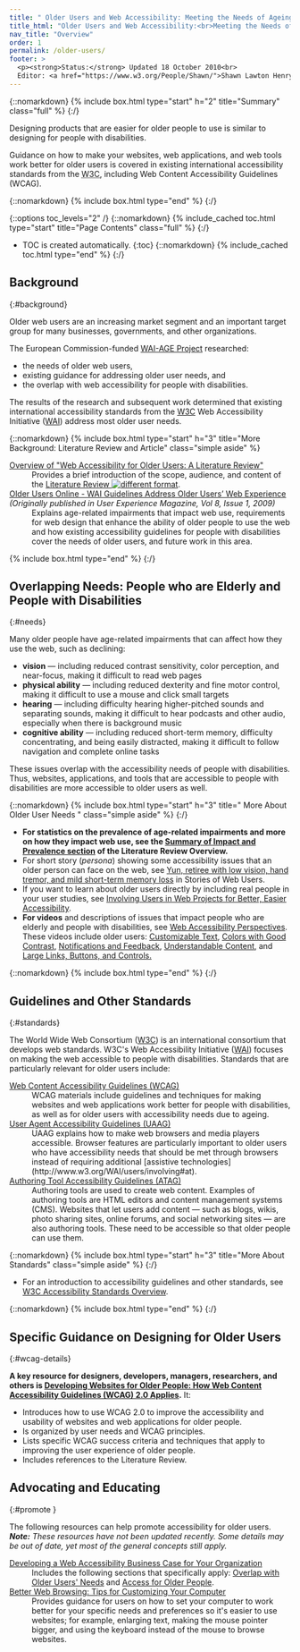 ```yaml
---
title: " Older Users and Web Accessibility: Meeting the Needs of Ageing Web Users"
title_html: "Older Users and Web Accessibility:<br>Meeting the Needs of Ageing Web Users"
nav_title: "Overview"
order: 1
permalink: /older-users/
footer: >
  <p><strong>Status:</strong> Updated 18 October 2010<br>
  Editor: <a href="https://www.w3.org/People/Shawn/">Shawn Lawton Henry</a>. Contributors:  <a href="https://www.w3.org/People/Andrew/" >Andrew Arch</a> and <a href="https://www.w3.org/People/shadi/">Shadi Abou-Zahra</a>. Developed with the Education and Outreach Working Group (<a href="/WAI/EO/">EOWG</a>), related to the  <a href="https://www.w3.org/WAI/WAI-AGE/">WAI-AGE Project</a><strong> (IST 035015</strong>) funded by the <strong>European Commission under the 6th Framework</strong>.</p>
---
```


{::nomarkdown}
{% include box.html type="start" h="2" title="Summary" class="full" %}
{:/}

Designing products that are easier for older people to use is similar to designing for people with disabilities.

Guidance on how to make your websites, web applications, and web tools work better for older users is covered in existing international accessibility standards from the <abbr title="World Wide Web Consortium">W3C</abbr>, including Web Content Accessibility Guidelines (WCAG).

{::nomarkdown}
{% include box.html type="end" %}
{:/}

{::options toc_levels="2" /}
{::nomarkdown}
{% include_cached toc.html type="start" title="Page Contents" class="full" %}
{:/}
-   TOC is created automatically.
{:toc}
{::nomarkdown}
{% include_cached toc.html type="end" %}
{:/}

## Background
{:#background}

Older web users are an increasing market segment and an important target group for many businesses, governments, and other organizations.

The European Commission-funded [WAI-AGE Project](https://www.w3.org/WAI/WAI-AGE/) researched:

-   the needs of older web users,
-   existing guidance for addressing older user needs, and
-   the overlap with web accessibility for people with disabilities.

The results of the research and subsequent work determined that existing international accessibility standards from the [W3C](https://www.w3.org) Web Accessibility Initiative ([WAI](https://www.w3.org/WAI/)) address most older user needs.

{::nomarkdown}
{% include box.html type="start" h="3" title="More Background: Literature Review and Article" class="simple aside" %}
<dl>

<dt><a href="http://www.w3.org/WAI/intro/wai-age-literature">Overview of "Web Accessibility for Older Users: A Literature Review"</a></dt>
<dd>Provides a brief introduction of the scope, audience, and content of the <a href="http://www.w3.org/TR/wai-age-literature/">Literature Review <img src="https://www.w3.org/Icons/tr.png" alt="different format"/></a>.</dd>
<dt><a href="https://www.w3.org/WAI/posts/2009/older-users-online">Older Users Online - WAI Guidelines Address Older Users’ Web Experience</a> <br />
<cite>(Originally published in User Experience Magazine, Vol 8, Issue 1, 2009)</cite></dt>
<dd>Explains age-related impairments that impact web use, requirements for web design that enhance the ability of older people to use the web and how existing accessibility guidelines for people with disabilities cover the needs of older users, and future work in this area.</dd>

</dl>
{% include box.html type="end" %}
{:/}

## Overlapping Needs: People who are Elderly and People with Disabilities
{:#needs}

Many older people have age-related impairments that can affect how they use the web, such as declining:

-   **vision** — including reduced contrast sensitivity, color
    perception, and near-focus, making it difficult to read web pages
-   **physical ability** — including reduced dexterity and fine motor
    control, making it difficult to use a mouse and click small targets
-   **hearing** — including difficulty hearing higher-pitched sounds and
    separating sounds, making it difficult to hear podcasts and other
    audio, especially when there is background music
-   **cognitive ability** — including reduced short-term memory,
    difficulty concentrating, and being easily distracted, making it
    difficult to follow navigation and complete online tasks

These issues overlap with the accessibility needs of people with disabilities. Thus, websites, applications, and tools that are accessible to people with disabilities are more accessible to older users as well.

{::nomarkdown}
{% include box.html type="start" h="3" title=" More About Older User Needs " class="simple aside" %}
{:/}

-   **For statistics on the prevalence of age-related impairments and more on how they impact web use, see the [Summary of Impact and Prevalence section](https://w3c.github.io/wai-older-users/older-users/literature/#summary-of-impact-and-prevalence) of the Literature Review Overview.**
-   For short story (_persona_) showing some accessibility issues that an older person can face on the web, see [Yun, retiree with low vision, hand tremor, and mild short-term memory loss](https://www.w3.org/WAI/intro/people-use-web/stories#retiree) in Stories of Web Users.
-   If you want to learn about older users directly by including real people in your user studies, see [Involving Users in Web Projects for Better, Easier Accessibility](https://www.w3.org/WAI/users/involving.html).
-   **For videos** and descriptions of issues that impact people who are elderly and people with disabilities, see [Web Accessibility Perspectives](https://www.w3.org/WAI/perspectives/). These videos include older users: [Customizable Text](https://www.w3.org/WAI/perspectives/customizable), [Colors with Good Contrast](https://www.w3.org/WAI/perspectives/contrast), [Notifications and Feedback](https://www.w3.org/WAI/perspectives/notifications), [Understandable Content](https://www.w3.org/WAI/perspectives/understandable), and [Large Links, Buttons, and Controls.](https://www.w3.org/WAI/perspectives/controls)

{::nomarkdown}
{% include box.html type="end" %}
{:/}

## Guidelines and Other Standards
{:#standards}

The World Wide Web Consortium ([W3C](http://www.w3.org/Consortium/)) is an international consortium that develops web standards. W3C's Web Accessibility Initiative ([WAI](http://www.w3.org/WAI/)) focuses on making the web accessible to people with disabilities. Standards that are particularly relevant for older users include:

<dl>

<dt><a href="http://www.w3.org/WAI/intro/wcag">Web Content Accessibility Guidelines (WCAG)</a></dt>
<dd>WCAG materials include guidelines and techniques for making websites and web applications work better for people with disabilities, as well as for older users with accessibility needs due to ageing.</dd>

<dt><a href="http://www.w3.org/WAI/intro/uaag">User Agent Accessibility Guidelines (UAAG)</a></dt>
<dd>UAAG explains how to make web browsers and media players accessible. Browser features are particularly important to older users who have accessibility needs that should be met through browsers instead of requiring additional [assistive technologies](http://www.w3.org/WAI/users/involving#at).</dd>

<dt><a href="http://www.w3.org/WAI/intro/atag">Authoring Tool Accessibility Guidelines (ATAG)</a></dt>
<dd>Authoring tools are used to create web content. Examples of authoring tools are HTML editors and content management systems (CMS). Websites that let users add content &mdash; such as blogs, wikis, photo sharing sites, online forums, and social networking sites &mdash; are also authoring tools. These need to be accessible so that older people can use them.</dd>

</dl>

{::nomarkdown}
{% include box.html type="start" h="3" title="More About Standards" class="simple aside" %}
{:/}

-   For an introduction to accessibility guidelines and other standards, see [W3C Accessibility Standards Overview](https://www.w3.org/WAI/guid-tech).

{::nomarkdown}
{% include box.html type="end" %}
{:/}

## Specific Guidance on Designing for Older Users
{:#wcag-details}

**A key resource for designers, developers, managers, researchers, and others is [Developing Websites for Older People: How Web Content Accessibility Guidelines (WCAG) 2.0 Applies](http://www.w3.org/WAI/older-users/developing.html).** It:

-   Introduces how to use WCAG 2.0 to improve the accessibility and usability of websites and web applications for older people.
-   Is organized by user needs and WCAG principles.
-   Lists specific WCAG success criteria and techniques that apply to improving the user experience of older people.
-   Includes references to the Literature Review.

## Advocating and Educating
{:#promote }


The following resources can help promote accessibility for older users.  
_**Note:** These resources have not been updated recently. Some details may be out of date, yet most of the general concepts still apply._

<dl>
<!-- @@ add back when updated
<dt>["Web Accessibility for Older Users" Presentation](http://www.w3.org/WAI/presentations/ageing/)  
</dt>
<dd>Presents the changing worldwide demographics, the prevalence and impact of age-related limitations and older people's use of the web, some requirements of older users, and the role of WAI accessibility guidelines in meeting these requirements.</dd>
-->

<dt><a href="/WAI/bcase">Developing a Web Accessibility Business Case for Your Organization</a>
</dt>
<dd>Includes the following sections that specifically apply: <a href="/WAI/bcase/soc.html#older">Overlap with Older Users' Needs</a> and <a href="/WAI/bcase/soc.html#of">Access for Older People</a>.</dd>

<dt><a href="http://www.w3.org/WAI/users/browsing">Better Web Browsing: Tips for Customizing Your Computer</a></dt>
<dd>Provides guidance for users on how to set your computer to work better for your specific needs and preferences so it's easier to use websites; for example, enlarging text, making the mouse pointer bigger, and using the keyboard instead of the mouse to browse websites.</dd>

</dl>
